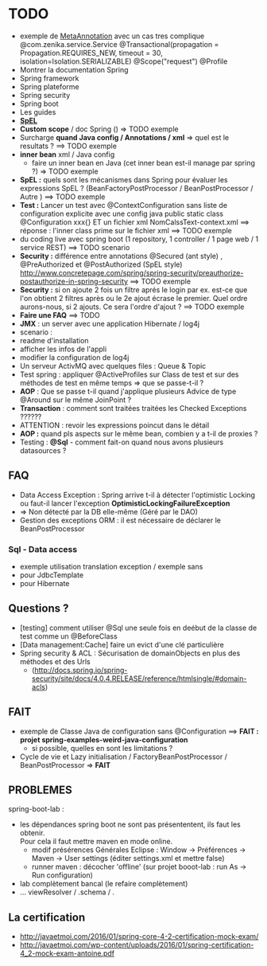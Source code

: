 # TODO
- exemple de [MetaAnnotation](http://www.intertech.com/Blog/spring-4-meta-annotations) avec un cas tres complique  
  @com.zenika.service.Service
  @Transactional(propagation = Propagation.REQUIRES_NEW, timeout = 30, isolation=Isolation.SERIALIZABLE)
  @Scope("request")
  @Profile
- Montrer la documentation Spring
 - Spring framework
 - Spring plateforme
 - Spring security
 - Spring boot
 - Les guides
 - [**SpEL**](http://docs.spring.io/spring/docs/current/spring-framework-reference/htmlsingle/#expressions-language-ref)
- **Custom scope** / doc Spring () => TODO exemple
- Surcharge **quand Java config / Annotations / xml** => quel est le resultats ? ==> TODO exemple
- **inner bean** xml / Java config
  - faire un inner bean en Java (cet inner bean est-il manage par spring ?)  => TODO exemple
- **SpEL :** quels sont les mécanismes dans Spring pour évaluer les expressions SpEL ? (BeanFactoryPostProcessor / BeanPostProcessor / Autre ) ==> TODO exemple
- **Test :** Lancer un test avec @ContextConfiguration sans liste de configuration explicite 
  avec une config java public static class @Configuration xxx{} ET un fichier xml NomCalssText-context.xml
  ==> réponse : l'inner class prime sur le fichier xml ==> TODO exemple
- du coding live avec spring boot (1 repository, 1 controller / 1 page web / 1 service REST) ==> TODO scenario
- **Security :** différence entre annotations @Secured (ant style) , @PreAuthorized et @PostAuthorized (SpEL style)
  http://www.concretepage.com/spring/spring-security/preauthorize-postauthorize-in-spring-security
  ==> TODO exemple
- **Security :** si on ajoute 2 fois un filtre aprés le login par ex. est-ce que l'on obtient 2 filtres après ou le 2e ajout écrase le premier. Quel ordre aurons-nous, si 2 ajouts. Ce sera l'ordre d'ajout ?  ==> TODO exemple
- **Faire une FAQ** ==> TODO
- **JMX** : un server avec une application Hibernate / log4j
 - scenario : 
  - readme d'installation
  - afficher les infos de l'appli
  - modifier la configuration de log4j
- Un serveur ActivMQ avec quelques files : Queue & Topic
- Test spring : appliquer @ActiveProfiles sur Class de test et sur des méthodes de test en même temps => que se passe-t-il ?
- **AOP** : Que se passe t-il quand j'applique plusieurs Advice de type @Around sur le même JoinPoint ?
- **Transaction**  : comment sont traitées traitées les Checked Exceptions ?????? 
- ATTENTION : revoir les expressions poincut dans le détail
- **AOP :** quand pls aspects sur le même bean, combien y a t-il de proxies ?
- Testing : **@Sql** - comment fait-on quand nous avons plusieurs datasources ?
## FAQ
- Data Access Exception : Spring arrive t-il à détecter l'optimistic Locking ou faut-il lancer l'exception **OptimisticLockingFailureException**
 - => Non détecté par la DB elle-même (Géré par le DAO)
- Gestion des exceptions ORM : il est nécessaire de déclarer le BeanPostProcessor
### Sql - Data access
- exemple utilisation translation exception / exemple sans 
 - pour JdbcTemplate
 - pour Hibernate
 
## Questions ?
- [testing] comment utiliser @Sql une seule fois en deébut de la classe de test comme un @BeforeClass
- [Data management:Cache] faire un evict d'une clé particulière
- Spring security & ACL : Sécurisation de domainObjects en plus des méthodes et des Urls 
   - (http://docs.spring.io/spring-security/site/docs/4.0.4.RELEASE/reference/htmlsingle/#domain-acls)


## FAIT
- exemple de Classe Java de configuration sans @Configuration ==> **FAIT : projet spring-examples-weird-java-configuration** 
  - si possible, quelles en sont les limitations ?
- Cycle de vie et Lazy initialisation / FactoryBeanPostProcessor / BeanPostProcessor => **FAIT**

## PROBLEMES  
spring-boot-lab :   
  - les dépendances spring boot ne sont pas présententent, ils faut les obtenir.  
    Pour cela il faut mettre maven en mode online.  
    - modif présérences Générales Eclipse : Window  -> Préférences -> Maven -> User settings (éditer settings.xml et mettre <offline>false</offline>)
    - runner maven : décocher 'offline' (sur projet booot-lab : run As -> Run configuration)  
  - lab complètement bancal (le refaire complètement)  
  - ...  viewResolver / .schema / .
  
## La certification
- http://javaetmoi.com/2016/01/spring-core-4-2-certification-mock-exam/
- http://javaetmoi.com/wp-content/uploads/2016/01/spring-certification-4_2-mock-exam-antoine.pdf



